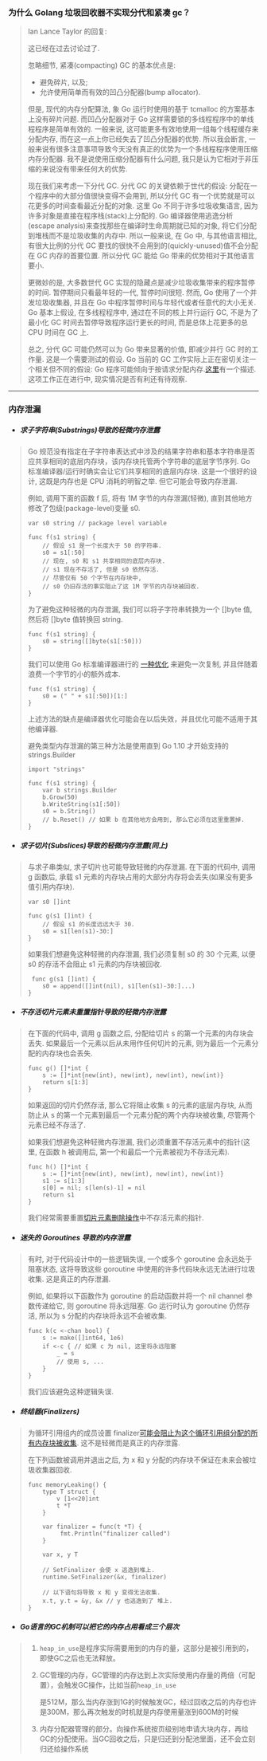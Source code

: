 ### 为什么 Golang 垃圾回收器不实现分代和紧凑 gc？

> Ian Lance Taylor 的回复:
>
> 这已经在过去讨论过了.
>
> 忽略细节, 紧凑\(compacting\) GC 的基本优点是:
>
> * 避免碎片, 以及;
> * 允许使用简单而有效的凹凸分配器\(bump allocator\).
>
> 但是, 现代的内存分配算法, 象 Go 运行时使用的基于 tcmalloc 的方案基本上没有碎片问题. 而凹凸分配器对于 Go 这样需要锁的多线程程序中的单线程程序是简单有效的. 一般来说, 这可能更多有效地使用一组每个线程缓存来分配内存, 而在这一点上你已经失去了凹凸分配器的优势. 所以我会断言, 一般来说有很多注意事项导致今天没有真正的优势为一个多线程程序使用压缩内存分配器. 我不是说使用压缩分配器有什么问题, 我只是认为它相对于非压缩的来说没有带来任何大的优势.
>
> 现在我们来考虑一下分代 GC. 分代 GC 的关键依赖于世代的假设: 分配在一个程序中的大部分值很快变得不会用到, 所以分代 GC 有一个优势就是可以花更多的时间查看最近分配的对象. 这里 Go 不同于许多垃圾收集语言, 因为许多对象是直接在程序栈\(stack\)上分配的. Go 编译器使用逃逸分析\(escape analysis\)来查找那些在编译时生命周期就已知的对象, 将它们分配到堆栈而不是垃圾收集的内存中. 所以一般来说, 在 Go 中, 与其他语言相比, 有很大比例的分代 GC 要找的很快不会用到的\(quickly-unused\)值不会分配在 GC 内存的首要位置. 所以分代 GC 能给 Go 带来的优势相对于其他语言要小.
>
> 更微妙的是, 大多数世代 GC 实现的隐藏点是减少垃圾收集带来的程序暂停的时间. 暂停期间只看最年轻的一代, 暂停时间很短. 然而, Go 使用了一个并发垃圾收集器, 并且在 Go 中程序暂停时间与年轻代或者任意代的大小无关. Go 基本上假设, 在多线程程序中, 通过在不同的核上并行运行 GC, 不是为了最小化 GC 时间去暂停导致程序运行更长的时间, 而是总体上花更多的总 CPU 时间在 GC 上.
>
> 总之, 分代 GC 可能仍然可以为 Go 带来显著的价值, 即减少并行 GC 时的工作量. 这是一个需要测试的假设. Go 当前的 GC 工作实际上正在密切关注一个相关但不同的假设: Go 程序可能倾向于按请求分配内存.[这里](https://docs.google.com/document/d/1gCsFxXamW8RRvOe5hECz98Ftk-tcRRJcDFANj2VwCB0/view)有一个描述. 这项工作正在进行中, 现实情况是否有利还有待观察.

---

### 内存泄漏

* ##### 求子字符串\(Substrings\)导致的轻微内存泄露

> Go 规范没有指定在子字符串表达式中涉及的结果字符串和基本字符串是否应共享相同的底层内存块，该内存块托管两个字符串的底层字节序列. Go 标准编译器/运行时确实会让它们共享相同的底层内存块. 这是一个很好的设计, 这既是内存也是 CPU 消耗的明智之举. 但它可能会导致内存泄漏.
>
> 例如, 调用下面的函数 f 后, 将有 1M 字节的内存泄漏\(轻微\), 直到其他地方修改了包级\(package-level\)变量 s0.
>
> ```
> var s0 string // package level variable
>
> func f(s1 string) {
>     // 假设 s1 是一个长度大于 50 的字符串.
>     s0 = s1[:50]
>     // 现在, s0 和 s1 共享相同的底层内存块.
>     // s1 现在不存活了, 但是 s0 依然存活.
>     // 尽管仅有 50 个字节在内存块中,
>     // s0 仍旧存活的事实阻止了这 1M 字节的内存块被回收.
> }
> ```
>
> 为了避免这种轻微的内存泄漏, 我们可以将子字符串转换为一个 \[\]byte 值, 然后将 \[\]byte 值转换回 string.
>
> ```
> func f(s1 string) {
>     s0 = string([]byte(s1[:50]))
> }
> ```
>
> 我们可以使用 Go 标准编译器进行的 [一种优化](https://go101.org/article/string.html#conversion-optimizations) 来避免一次复制, 并且伴随着浪费一个字节的小的额外成本.
>
> ```
> func f(s1 string) {
>     s0 = (" " + s1[:50])[1:]
> }
> ```
>
> 上述方法的缺点是编译器优化可能会在以后失效，并且优化可能不适用于其他编译器.
>
> 避免类型内存泄漏的第三种方法是使用直到 Go 1.10 才开始支持的 strings.Builder
>
> ```
> import "strings"
>
> func f(s1 string) {
>     var b strings.Builder
>     b.Grow(50)
>     b.WriteString(s1[:50])
>     s0 = b.String()
>     // b.Reset() // 如果 b 在其他地方会用到, 那么它必须在这里重置掉.
> }
> ```

* ##### 求子切片\(Subslices\)导致的轻微内存泄露\(同上\)

> 与求子串类似, 求子切片也可能导致轻微的内存泄漏. 在下面的代码中, 调用 g 函数后, 承载 s1 元素的内存块占用的大部分内存将会丢失\(如果没有更多值引用内存块\).
>
> ```
> var s0 []int
>
> func g(s1 []int) {
>     // 假设 s1 的长度远远大于 30.
>     s0 = s1[len(s1)-30:]
> }
> ```
>
> 如果我们想避免这种轻微的内存泄漏, 我们必须复制 s0 的 30 个元素, 以便 s0 的存活不会阻止 s1 元素的内存块被回收.
>
> ```
>  func g(s1 []int) {
>     s0 = append([]int(nil), s1[len(s1)-30:]...)
> }
> ```

* ##### 不存活切片元素未重置指针导致的轻微内存泄露

> 在下面的代码中, 调用 g 函数之后, 分配给切片 s 的第一个元素的内存块会丢失. 如果最后一个元素以后从未用作任何切片的元素, 则为最后一个元素分配的内存块也会丢失.
>
> ```
> func g() []*int {
>     s := []*int{new(int), new(int), new(int), new(int)}
>     return s[1:3]
> }
> ```
>
> 如果返回的切片仍然存活, 那么它将阻止收集 s 的元素的底层内存块, 从而防止从 s 的第一个元素到最后一个元素分配的两个内存块被收集, 尽管两个元素已经不存活了.
>
> 如果我们想避免这种轻微内存泄漏, 我们必须重置不存活元素中的指针\(这里, 在函数 h 被调用后, 第一个和最后一个元素被视为不存活元素\).
>
> ```
> func h() []*int {
>     s := []*int{new(int), new(int), new(int), new(int)}
>     s1 := s[1:3]
>     s[0] = nil; s[len(s)-1] = nil
>     return s1
> }
> ```
>
> 我们经常需要重置[切片元素删除操作](https://go101.org/article/container.html#slice-manipulations)中不存活元素的指针.

* ##### 迷失的 Goroutines 导致的内存泄露

> 有时, 对于代码设计中的一些逻辑失误, 一个或多个 goroutine 会永远处于阻塞状态, 这将导致这些 goroutine 中使用的许多代码块永远无法进行垃圾收集. 这是真正的内存泄漏.
>
> 例如, 如果将以下函数作为 goroutine 的启动函数并将一个 nil channel 参数传递给它, 则 goroutine 将永远阻塞. Go 运行时认为 goroutine 仍然存活, 所以为 s 分配的内存块将永远不会被收集.
>
> ```
> func k(c <-chan bool) {
>     s := make([]int64, 1e6)
>     if <-c { // 如果 c 为 nil, 这里将永远阻塞
>         _ = s
>         // 使用 s, ...
>     }
> }
> ```
>
> 我们应该避免这种逻辑失误.

* ##### 终结器\(Finalizers\)

> 为循环引用组内的成员设置 finalizer[可能会阻止为这个循环引用组分配的所有内存块被收集](https://golang.org/pkg/runtime/#SetFinalizer). 这不是轻微而是真正的内存泄露.
>
> 在下列函数被调用并退出之后, 为 x 和 y 分配的内存块不保证在未来会被垃圾收集器回收.
>
> ```
> func memoryLeaking() {
>     type T struct {
>         v [1<<20]int
>         t *T
>     }
>
>     var finalizer = func(t *T) {
>          fmt.Println("finalizer called")
>     }
>     
>     var x, y T
>     
>     // SetFinalizer 会使 x 逃逸到堆上.
>     runtime.SetFinalizer(&x, finalizer)
>     
>     // 以下语句将导致 x 和 y 变得无法收集.
>     x.t, y.t = &y, &x // y 也逃逸到了 堆上.
> }
> ```

* ##### Go语言的GC机制可以把它的内存占用看成三个层次

> 1. `heap_in_use`是程序实际需要用到的内存的量，这部分是被引用到的，即使GC之后也无法释放。
>
> 2. GC管理的内存，GC管理的内存达到上次实际使用内存量的两倍（可配置），会触发GC操作，比如当前`heap_in_use`
>
>    是512M，那么当内存涨到1G的时候触发GC，经过回收之后的内存也许是300M，那么再次触发的时机就是内存使用量涨到600M的时候
>
> 3. 内存分配器管理的部分。向操作系统按页级别地申请大块内存，再给GC的分配使用。当GC回收之后，只是归还到分配池里面，还不会立刻归还给操作系统




